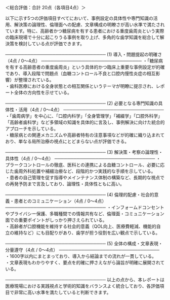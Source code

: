 ＜総合評価：合計 20点（各項目4点）＞

以下に示す5つの評価項目すべてにおいて、事例設定の具体性や専門知識の活用、解決策の論理性、倫理面への配慮、文章構成の明瞭さが高い水準で満たされています。特に、高齢者かつ糖尿病を有する患者における重度歯周炎という実際の臨床現場で十分に起こりうる事例を取り上げ、多角的な歯学知識を総合して解決策を検討している点が評価できます。

────────────────────────────────
(1) 導入・問題提起の明確さ（4点 / 0～4点）
────────────────────────────────
・「糖尿病を有する高齢患者の重度歯周炎」という具体的かつ臨床上重要な事例設定が的確であり、導入段階で問題点（血糖コントロール不良と口腔内慢性炎症の相互影響）が整理されている。  
・歯科医療における全身状態との相互関係というテーマが明瞭に提示され、レポート全体の方向性を示せている。

────────────────────────────────
(2) 必要となる専門知識の具体性・活用（4点 / 0～4点）
────────────────────────────────
・「歯周病学」を中心に、「口腔内科学」「全身管理学」「補綴学」「口腔外科学」「高齢者歯科学」など多領域の知識を具体的に言及し、事例解決に向けた統合的アプローチを示している。  
・糖尿病との関連メカニズムや高齢者特有の注意事項などが的確に織り込まれており、単なる局所治療の視点にとどまらない点が評価できる。

────────────────────────────────
(3) 解決策・考察の論理性・具体性（4点 / 0～4点）
────────────────────────────────
・プラークコントロールの徹底、医科との連携による血糖コントロール、必要に応じた歯周外科処置や補綴治療など、段階的かつ実践的な手順を示している。  
・患者の自己管理を促す指導やメインテナンス体制の構築など、長期的な視点での再発予防まで言及しており、論理性・具体性ともに高い。

────────────────────────────────
(4) 倫理的配慮・社会的意義・患者とのコミュニケーション（4点 / 0～4点）
────────────────────────────────
・インフォームドコンセントやプライバシー保護、多職種間での情報共有など、倫理面・コミュニケーション面での重要ポイントがしっかり押さえられている。  
・高齢者が口腔機能を維持する社会的意義（QOL向上、医療費軽減、機能的自立の維持など）にも目配りがあり、歯学が担う役割を広い観点で示している。

────────────────────────────────
(5) 全体の構成・文章表現・分量遵守（4点 / 0～4点）
────────────────────────────────
・1600字以内にまとまっており、導入から結論までの流れが一貫している。  
・文章表現もわかりやすく、要点を的確に押さえながら論旨が明確に展開されている。  

────────────────────────────────
以上の点から、本レポートは医療現場における実践視点と学術的知識をバランスよく統合しており、各評価項目で非常に高い水準を満たしていると判断できます。